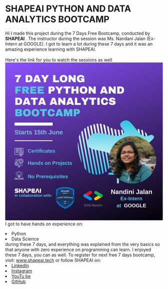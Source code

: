 # SHAPEAI PYTHON AND DATA ANALYTICS BOOTCAMP
Hi I made this project during the 7 Days Free Bootcamp, conducted by <b> SHAPEAI
</b>.
The instructor during the session was Ms. Nandani Jalan (Ex-Intern at GOOGLE). I got to
learn a lot during these 7 days and it was an amazing experience learning with SHAPEAI.
<br><br>Here's the link for you to watch the sessions as well<br>
<a href="https://youtu.be/Ar43AiqTTQc"> <img src="https://github.com/Raghu-ritik/shapeAI_Python_Data_Science/blob/main/data%20analysisi%20postor.jpeg"> </a>
<br>I got to have hands on experience on:
<li>Python
<li>Data Science
<br>during these 7 days, and everything was explained from the very basics so that
anyone with zero experience on programming can learn.
I enjoyed these 7 days, you can as well. To register for next free 7 days bootcamp, visit:
<a href="https://www.shapeai.tech"> www.shapeai.tech</a>
or follow SHAPEAI on:
<li><a href=
"https://in.linkedin.com/company/shapeai">LinkedIn</a>
<li><a href=
"https://www.instagram.com/shape.ai/?hl=en">Instagram</a>
<li><a
href=
"https://www.youtube.com/channel/UCTUvDLTW9meuDXWcbmISPdA">YouTu
be</a>
<li><a href=
"https://github.com/shapeai">GitHub</a>
